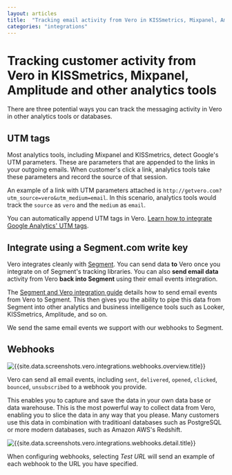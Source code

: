 ```yaml
---
layout: articles
title:  "Tracking email activity from Vero in KISSmetrics, Mixpanel, Amplitude and other analytics tools"
categories: "integrations"
---
```


# Tracking customer activity from Vero in KISSmetrics, Mixpanel, Amplitude and other analytics tools

There are three potential ways you can track the messaging activity in Vero in other analytics tools or databases.

## UTM tags

Most analytics tools, including Mixpanel and KISSmetrics, detect Google's UTM parameters. These are parameters that are appended to the links in your outgoing emails. When customer's click a link, analytics tools take these parameters and record the source of that session.

An example of a link with UTM parameters attached is `http://getvero.com?utm_source=vero&utm_medium=email`. In this scenario, analytics tools would track the `source` as `vero` and the `medium` as `email`.

You can automatically append UTM tags in Vero. [Learn how to integrate Google Analytics' UTM tags]({{site.data.links.articles.utm_tags}}).

## Integrate using a Segment.com write key

Vero integrates cleanly with [Segment]({{site.links.segment}}). You can send data **to** Vero once you integrate on of Segment's tracking libraries. You can also **send email data** activity from Vero **back into Segment** using their email events integration.

The [Segment and Vero integration guide]({{site.data.links.segment_vero_setup}}) details how to send email events from Vero to Segment. This then gives you the ability to pipe this data from Segment into other analytics and business intelligence tools such as Looker, KISSmetrics, Amplitude, and so on.

We send the same email events we support with our webhooks to Segment.

## Webhooks

![{{site.data.screenshots.vero.integrations.webhooks.overview.title}}]({{site.data.screenshots.vero.integrations.webhooks.overview.image}}) 

Vero can send all email events, including `sent`, `delivered`, `opened`, `clicked`, `bounced`, `unsubscribed` to a webhook you provide.

This enables you to capture and save the data in your own data base or data warehouse. This is the most powerful way to collect data from Vero, enabling you to slice the data in any way that you please. Many customers use this data in combination with traditioanl databases such as PostgreSQL or more modern databases, such as Amazon AWS's Redshift.

![{{site.data.screenshots.vero.integrations.webhooks.detail.title}}]({{site.data.screenshots.vero.integrations.webhooks.detail.image}}) 

When configuring webhooks, selecting *Test URL* will send an example of each webhook to the URL you have specified.